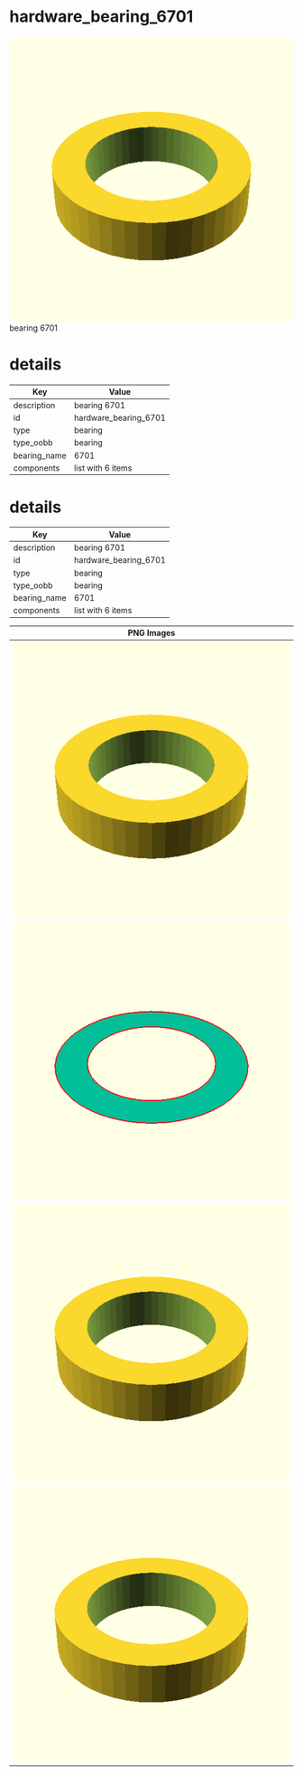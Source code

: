 # hardware_bearing_6701  
![true.png](true.png)  
bearing 6701
# details
| Key          | Value                                                                                                                                                                                                                                                                                                                                                                                                                                                                                                                                                                                                                                                                                                    |
| ------------ | -------------------------------------------------------------------------------------------------------------------------------------------------------------------------------------------------------------------------------------------------------------------------------------------------------------------------------------------------------------------------------------------------------------------------------------------------------------------------------------------------------------------------------------------------------------------------------------------------------------------------------------------------------------------------------------------------------- |
| description  | bearing 6701                                                                                                                                                                                                                                                                                                                                                                                                                                                                                                                                                                                                                                                                                             |
| id           | hardware_bearing_6701                                                                                                                                                                                                                                                                                                                                                                                                                                                                                                                                                                                                                                                                                    |
| type         | bearing                                                                                                                                                                                                                                                                                                                                                                                                                                                                                                                                                                                                                                                                                                  |
| type_oobb    | bearing                                                                                                                                                                                                                                                                                                                                                                                                                                                                                                                                                                                                                                                                                                  |
| bearing_name | 6701                                                                                                                                                                                                                                                                                                                                                                                                                                                                                                                                                                                                                                                                                                     |
| components   | list with 6 items                                                                                                                                                                                                                                                                                                                                                                                                                                                                                                                                                                                                                                                                                        |

# details
| Key          | Value                                                                                                                                                                                                                                                                                                                                                                                                                                                                                                                                                                                                                                                                                                    |
| ------------ | -------------------------------------------------------------------------------------------------------------------------------------------------------------------------------------------------------------------------------------------------------------------------------------------------------------------------------------------------------------------------------------------------------------------------------------------------------------------------------------------------------------------------------------------------------------------------------------------------------------------------------------------------------------------------------------------------------- |
| description  | bearing 6701                                                                                                                                                                                                                                                                                                                                                                                                                                                                                                                                                                                                                                                                                             |
| id           | hardware_bearing_6701                                                                                                                                                                                                                                                                                                                                                                                                                                                                                                                                                                                                                                                                                    |
| type         | bearing                                                                                                                                                                                                                                                                                                                                                                                                                                                                                                                                                                                                                                                                                                  |
| type_oobb    | bearing                                                                                                                                                                                                                                                                                                                                                                                                                                                                                                                                                                                                                                                                                                  |
| bearing_name | 6701                                                                                                                                                                                                                                                                                                                                                                                                                                                                                                                                                                                                                                                                                                     |
| components   | list with 6 items                                                                                                                                                                                                                                                                                                                                                                                                                                                                                                                                                                                                                                                                                        |

| PNG Images |
| --- |
| ![3dpr.png](3dpr.png) |
| ![laser-flat.png](laser-flat.png) |
| ![laser.png](laser.png) |
| ![true.png](true.png) |


